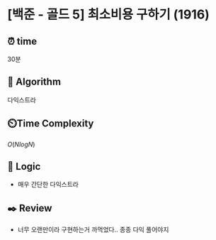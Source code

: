 # [백준 - 골드 5] 최소비용 구하기 (1916)
 
## ⏰  **time**
30분

## :pushpin: **Algorithm**
다익스트라

## ⏲️**Time Complexity**

$O(NlogN)$

## :round_pushpin: **Logic**
- 매우 간단한 다익스트라

## :black_nib: **Review**
- 너무 오랜만이라 구현하는거 까먹었다.. 종종 다익 풀어야지